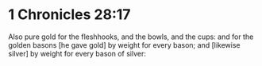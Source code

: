 # 1 Chronicles 28:17

Also pure gold for the fleshhooks, and the bowls, and the cups: and for the golden basons [he gave gold] by weight for every bason; and [likewise silver] by weight for every bason of silver: